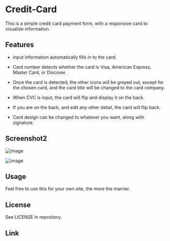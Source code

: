 # Credit-Card

This is a simple credit card payment form, with a responsive card to visualize information.

## Features

* Input information automatically fills in to the card.

* Card number detects whether the card is Visa, American Express, Master Card, or Discover.

* Once the card is detected, the other icons will be greyed out, except for the chosen card, and the card title will be changed to the card company.

* When CVC is input, the card will flip and display it on the back.

* If you are on the back, and edit any other detail, the card will flip back.

* Card design can be changed to whatever you want, along with signature.

## Screenshot2

![image](https://github.com/Liam-a-34/Credit-Card/assets/113379247/c81acb43-4d0b-43b3-a3ed-b722672e7de1)

![image](https://github.com/Liam-a-34/Credit-Card/assets/113379247/8c2675d9-a3b9-4b02-8f60-a8ba3247bc18)

## Usage

Feel free to use this for your own site, the more the marrier.

## License

See LICENSE in repository.

## Link



